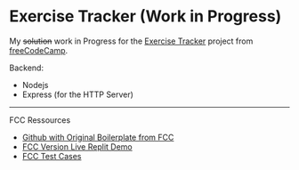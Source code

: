 # Exercise Tracker (Work in Progress)

My ~~solution~~ work in Progress for the [Exercise Tracker](https://www.freecodecamp.org/learn/back-end-development-and-apis/back-end-development-and-apis-projects/url-shortener-microservice) project from [freeCodeCamp](https://www.freecodecamp.org/).


Backend:
* Nodejs
* Express (for the HTTP Server)

---

FCC Ressources
* [Github with Original Boilerplate from FCC](https://github.com/freeCodeCamp/boilerplate-project-exercisetracker/)
* [FCC Version Live Replit Demo](https://exercise-tracker.freecodecamp.rocks/)
* [FCC Test Cases](https://github.com/freeCodeCamp/freeCodeCamp/blob/main/curriculum/challenges/english/05-back-end-development-and-apis/back-end-development-and-apis-projects/exercise-tracker.md)